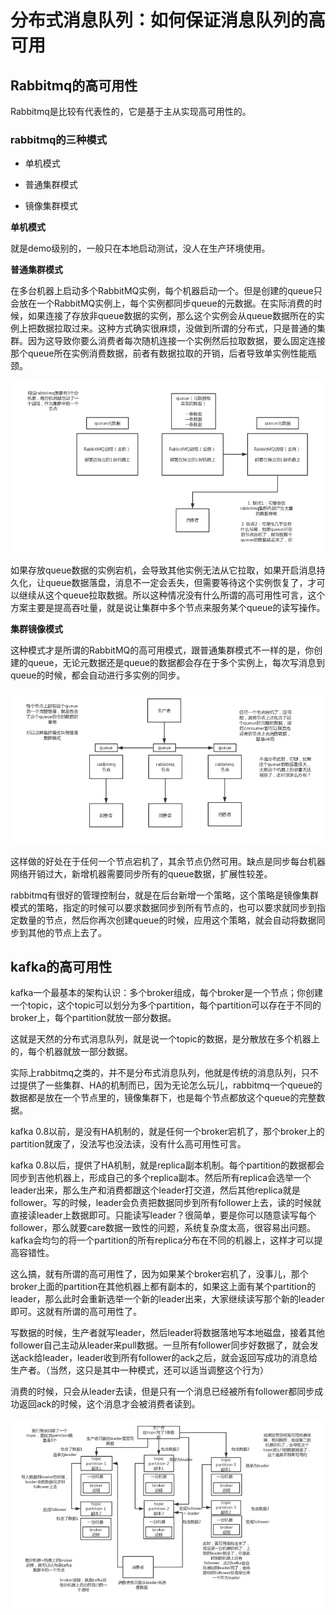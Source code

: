 # 分布式消息队列：如何保证消息队列的高可用

## Rabbitmq的高可用性

Rabbitmq是比较有代表性的，它是基于主从实现高可用性的。

### rabbitmq的三种模式

- 单机模式

- 普通集群模式

- 镜像集群模式

**单机模式**

就是demo级别的，一般只在本地启动测试，没人在生产环境使用。

**普通集群模式**

在多台机器上启动多个RabbitMQ实例，每个机器启动一个。但是创建的queue只会放在一个RabbitMQ实例上，每个实例都同步queue的元数据。在实际消费的时候，如果连接了存放非queue数据的实例，那么这个实例会从queue数据所在的实例上把数据拉取过来。这种方式确实很麻烦，没做到所谓的分布式，只是普通的集群。因为这导致你要么消费者每次随机连接一个实例然后拉取数据，要么固定连接那个queue所在实例消费数据，前者有数据拉取的开销，后者导致单实例性能瓶颈。

![](../assets/d5d61a06cf76d33ee30c8f6fe6637f2f_1.png)

如果存放queue数据的实例宕机，会导致其他实例无法从它拉取，如果开启消息持久化，让queue数据落盘，消息不一定会丢失，但需要等待这个实例恢复了，才可以继续从这个queue拉取数据。所以这种情况没有什么所谓的高可用性可言，这个方案主要是提高吞吐量，就是说让集群中多个节点来服务某个queue的读写操作。

**集群镜像模式**

这种模式才是所谓的RabbitMQ的高可用模式，跟普通集群模式不一样的是，你创建的queue，无论元数据还是queue的数据都会存在于多个实例上，每次写消息到queue的时候，都会自动进行多实例的同步。

![](../assets/d5d61a06cf76d33ee30c8f6fe6637f2f_2.png)

这样做的好处在于任何一个节点宕机了，其余节点仍然可用。缺点是同步每台机器网络开销过大，新增机器需要同步所有的queue数据，扩展性较差。

rabbitmq有很好的管理控制台，就是在后台新增一个策略，这个策略是镜像集群模式的策略，指定的时候可以要求数据同步到所有节点的，也可以要求就同步到指定数量的节点，然后你再次创建queue的时候，应用这个策略，就会自动将数据同步到其他的节点上去了。

## kafka的高可用性

kafka一个最基本的架构认识：多个broker组成，每个broker是一个节点；你创建一个topic，这个topic可以划分为多个partition，每个partition可以存在于不同的broker上，每个partition就放一部分数据。

这就是天然的分布式消息队列，就是说一个topic的数据，是分散放在多个机器上的，每个机器就放一部分数据。 

实际上rabbitmq之类的，并不是分布式消息队列，他就是传统的消息队列，只不过提供了一些集群、HA的机制而已，因为无论怎么玩儿，rabbitmq一个queue的数据都是放在一个节点里的，镜像集群下，也是每个节点都放这个queue的完整数据。

kafka 0.8以前，是没有HA机制的，就是任何一个broker宕机了，那个broker上的partition就废了，没法写也没法读，没有什么高可用性可言。

kafka 0.8以后，提供了HA机制，就是replica副本机制。每个partition的数据都会同步到吉他机器上，形成自己的多个replica副本。然后所有replica会选举一个leader出来，那么生产和消费都跟这个leader打交道，然后其他replica就是follower。写的时候，leader会负责把数据同步到所有follower上去，读的时候就直接读leader上数据即可。只能读写leader？很简单，要是你可以随意读写每个follower，那么就要care数据一致性的问题，系统复杂度太高，很容易出问题。kafka会均匀的将一个partition的所有replica分布在不同的机器上，这样才可以提高容错性。

这么搞，就有所谓的高可用性了，因为如果某个broker宕机了，没事儿，那个broker上面的partition在其他机器上都有副本的，如果这上面有某个partition的leader，那么此时会重新选举一个新的leader出来，大家继续读写那个新的leader即可。这就有所谓的高可用性了。

写数据的时候，生产者就写leader，然后leader将数据落地写本地磁盘，接着其他follower自己主动从leader来pull数据。一旦所有follower同步好数据了，就会发送ack给leader，leader收到所有follower的ack之后，就会返回写成功的消息给生产者。（当然，这只是其中一种模式，还可以适当调整这个行为）

消费的时候，只会从leader去读，但是只有一个消息已经被所有follower都同步成功返回ack的时候，这个消息才会被消费者读到。

![](../assets/d5d61a06cf76d33ee30c8f6fe6637f2f_3.png)





